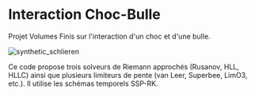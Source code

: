 # Interaction Choc-Bulle

Projet Volumes Finis sur l'interaction d'un choc et d'une bulle.

![synthetic_schlieren](https://github.com/user-attachments/assets/372075f2-0766-45e3-8d50-7bb1479f82f5 "Schlieren synthétique de l'interaction d'un choc et d'une bulle")

Ce code propose trois solveurs de Riemann approchés (Rusanov, HLL, HLLC) ainsi que plusieurs limiteurs de pente (van Leer, Superbee, LimO3, etc.). Il utilise les schémas temporels SSP-RK.
